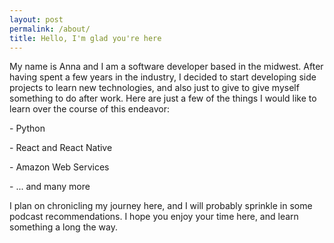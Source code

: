 ```yaml
---
layout: post
permalink: /about/
title: Hello, I'm glad you're here
---
```

My name is Anna and I am a software developer based in the midwest. After having spent a few years in the industry, I decided to start developing side projects to learn new technologies,
and also just to give to give myself something to do after work. Here are just a few of the things I would like to learn over the course of this endeavor:

\- Python

\- React and React Native

\- Amazon Web Services

\- ... and many more

I plan on chronicling my journey here, and I will probably sprinkle in some podcast recommendations.
I hope you enjoy your time here, and learn something a long the way.

